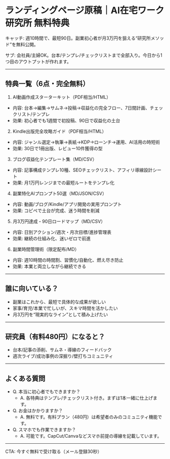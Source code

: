 # ランディングページ原稿｜AI在宅ワーク研究所 無料特典

キャッチ: 週10時間で、最短90日。副業初心者が月3万円を狙える“研究所メソッド”を無料公開。

サブ: 会社員/主婦OK。台本/テンプレ/チェックリストまで全部入り。今日から1つ目のアウトプットが作れます。

---

## 特典一覧（6点・完全無料）

1) AI動画作成スターターキット（PDF相当/HTML）
- 内容: 台本→編集→サムネ→投稿→収益化の完全フロー、7日間計画、チェックリスト/テンプレ
- 効果: 初心者でも1週間で初投稿、90日で収益化の土台

2) Kindle出版完全攻略ガイド（PDF相当/HTML）
- 内容: ジャンル選定→執筆→表紙→KDP→ローンチ→運用、AI活用の時短術
- 効果: 30日で1冊出版、レビュー10件獲得の型

3) ブログ収益化テンプレート集（MD/CSV）
- 内容: 記事構成テンプレ10種、SEOチェックリスト、アフィリ導線設計シート
- 効果: 月1万円レンジまでの最短ルートをテンプレ化

4) 副業特化AIプロンプト50選（MD/JSON/CSV）
- 内容: 動画/ブログ/Kindle/アプリ開発の実用プロンプト
- 効果: コピペで土台が完成、迷う時間を削減

5) 月3万円達成・90日ロードマップ（MD/CSV）
- 内容: 日別アクション/週次・月次目標/進捗管理表
- 効果: 継続の仕組み化、迷いゼロで前進

6) 副業時間管理術（限定配布/MD）
- 内容: 週10時間の時間割、習慣化/自動化、燃え尽き防止
- 効果: 本業と両立しながら継続できる

---

## 誰に向いている？
- 副業はこれから、最短で具体的な成果が欲しい
- 家事/育児/本業で忙しいが、スキマ時間を活かしたい
- 月3万円を“現実的なライン”として積み上げたい

---

## 研究員（有料480円）になると？
- 台本/記事の添削、サムネ・導線のフィードバック
- 週次ライブ/成功事例の深掘り/壁打ちコミュニティ

---

## よくある質問
- Q. 本当に初心者でもできますか？
  - A. 各特典はテンプレ/チェックリスト付き。まずは1本一緒に仕上げます。
- Q. お金はかかりますか？
  - A. 無料です。有料プラン（480円）は希望者のみのコミュニティ機能です。
- Q. スマホでも作業できますか？
  - A. 可能です。CapCut/Canvaなどスマホ前提の導線を記載しています。

---

CTA: 今すぐ無料で受け取る（メール登録30秒）
